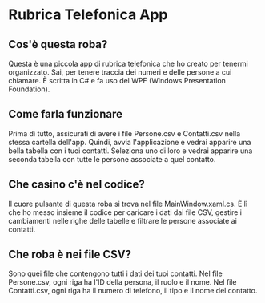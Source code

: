 # Rubrica Telefonica App
## Cos'è questa roba?
Questa è una piccola app di rubrica telefonica che ho creato per tenermi organizzato. Sai, per tenere traccia dei numeri e delle persone a cui chiamare. È scritta in C# e fa uso del WPF (Windows Presentation Foundation).

## Come farla funzionare
Prima di tutto, assicurati di avere i file Persone.csv e Contatti.csv nella stessa cartella dell'app. Quindi, avvia l'applicazione e vedrai apparire una bella tabella con i tuoi contatti. Seleziona uno di loro e vedrai apparire una seconda tabella con tutte le persone associate a quel contatto.

## Che casino c'è nel codice?
Il cuore pulsante di questa roba si trova nel file MainWindow.xaml.cs. È lì che ho messo insieme il codice per caricare i dati dai file CSV, gestire i cambiamenti nelle righe delle tabelle e filtrare le persone associate ai contatti.

## Che roba è nei file CSV?
Sono quei file che contengono tutti i dati dei tuoi contatti. Nel file Persone.csv, ogni riga ha l'ID della persona, il ruolo e il nome. Nel file Contatti.csv, ogni riga ha il numero di telefono, il tipo e il nome del contatto.


